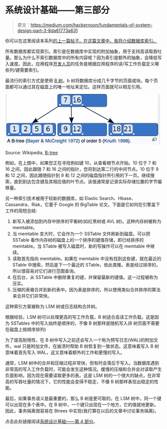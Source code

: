 # 系统设计基础——第三部分

> 原文：<https://medium.com/hackernoon/fundamentals-of-system-design-part-3-8da61773a631>

你可以在这里阅读本系列[的上一篇帖子。在这篇文章中，我将介绍数据库索引。](https://hackernoon.com/fundamentals-of-system-design-part-2-abbe437ce2dd)

所有数据库都实现索引。索引是在数据库中实现的附加抽象，用于支持高读取吞吐量。那么为什么不索引数据库中的所有内容呢？因为索引是额外的抽象，会降低写入速度。因此，应用程序[开发人员](https://hackernoon.com/tagged/developer)的任务是根据应用程序的读/写工作负载定义哪些列/键需要索引。

最流行的索引方式是使用 [B 树](https://hackernoon.com/tagged/b-trees)。b 树将数据库分成几千字节的页面或块。每个页面都可以通过其在磁盘上的唯一地址来定位。这样页面就可以相互引用。

![](img/462caf26c01209dd641fe9dcb73dd258.png)

Source: Wikipedia, [B-tree](https://en.wikipedia.org/wiki/B-tree)

例如，在上图中，如果您正在寻找例如键 10，从查看根节点开始。10 位于 7 和 16 之间，因此跟随 7 和 16 之间的指针，您将到达第二行的中间节点。10 位于 9 和 12 之间，因此跟随指针到 9 和 12 之间的磁盘指针所引用的下一页。继续搜索，直到到达包含键及其相应值的叶节点。该值通常是记录实际存储位置的字节偏移量。

另一种索引技术被用于较新的数据库，如 Elastic Search、Hbase、Cassandra、Riak，它基于 Google 的 BigTable 论文。下面是它如何在引擎盖下工作的简短总结:

1.  新写入被添加到内存中排序的平衡树(如红黑树或 AVL 树)。这种内存树被称为 memtable。
2.  当 memtable 变大时，它会作为一个 SSTable 文件刷新到磁盘。可以把 SSTable 看作内存树的磁盘上的一个排序的键值存储，即已经排序的 memtable。当 STable 被写入磁盘时，新的写操作可以在 memtable 中继续。
3.  读取首先指向 memtable。如果在 memtable 中没有找到这些键，就在最近的 STable 中搜索，然后是下一个最近的 STable，依此类推。表是经过排序的，所以很容易对它们进行范围查询。
4.  在后台，从 SSTable 中删除重复的键，并保留最新的键值。这一过程被称为压实。
5.  压缩的表被合并到新的表中。因为表是排序的，所以使用类似合并排序的算法来合并它们非常快。

这种索引方案被称为 LSM 树或日志结构合并树。

根据经验，LSM 树可以处理更高的写工作负载，B 树适合高读工作负载。这是因为 SSTables 中的写入始终是顺序的，不像 B 树那样是随机写入(B 树页面不需要在磁盘上按顺序排列)

为了提高耐用性，在 B 树中写入之前还会写入一个称为预写日志(WAL)的附加文件。wal 只是附加文件，在崩溃时帮助 B 树恢复到一致状态。这意味着写入 B 树意味着首先写入 WAL，这又意味着额外的工作和更慢的写入。

通常，LSM 树中的合并和压缩过程非常快，但有时会落后于写入。当数据库遇到非常高的写入工作负载时，可能会发生这种情况。缓慢的压缩和合并会对读取产生负面影响，因为现在需要读取更多的表。这是 LSM 树的一个很大的缺点，在非常高的写吞吐量的情况下，它的性能会变得不稳定，不像 B 树那样表现出稳定的性能。

最后，如果事务语义是最重要的，那么 B 树是更可取的。在 LSM 树中，同一个键可以出现在多个表中。在 B 树中，一个键只出现在一个地方，它的值就地更新。因此，事务隔离很容易在 Btrees 中实现(我打算在以后的文章中讨论事务隔离)。

点击此处链接阅读[系统设计基础——第 4 部分](/@v_aparimit/fundamentals-of-system-design-part-4-d6a62f3fa779)。
